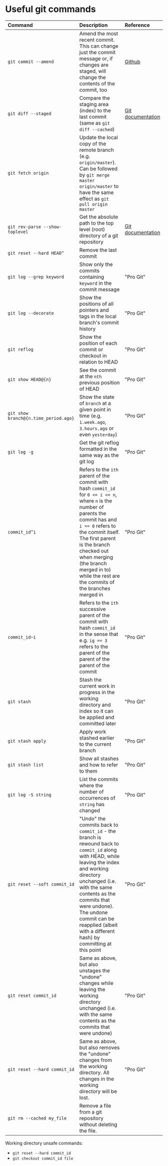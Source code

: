 # Useful git commands
| Command | Description | Reference |
| :------ | :---------- | :-------- |
| `git commit --amend` | Amend the most recent commit. This can change just the commit message or, if changes are staged, will change the contents of the commit, too | [Github](https://help.github.com/articles/changing-a-commit-message/#commit-has-not-been-pushed-online) |
| `git diff --staged` | Compare the staging area (index) to the last commit (same as `git diff --cached`) | [Git documentation](https://git-scm.com/docs/git-diff) |
| `git fetch origin` | Update the local copy of the remote branch (e.g. `origin/master`). Can be followed by `git merge master origin/master` to have the same effect as `git pull origin master` |
| `git rev-parse --show-toplevel` | Get the absolute path to the top level (root) directory of a git repository | [Git documentation](https://git-scm.com/docs/git-rev-parse)
| `git reset --hard HEAD^` | Remove the last commit |
| `git log --grep keyword` | Show only the commits containing `keyword` in the commit message | "Pro Git" |
| `git log --decorate` | Show the positions of all pointers and tags in the local branch's commit history | "Pro Git" |
| `git reflog` | Show the position of each commit or checkout in relation to HEAD | "Pro Git" |
| `git show HEAD@{n}` | See the commit at the `nth` previous position of HEAD | "Pro Git" |
| `git show branch@{n.time_period.ago}` | Show the state of `branch` at a given point in time (e.g. `1.week.ago`, `3.hours.ago` or even  `yesterday`) | "Pro Git" |
| `git log -g` | Get the git reflog formatted in the same way as the git log | "Pro Git" |
| `commit_id^i` | Refers to the `ith` parent of the commit with hash `commit_id` for `0 <= i <= n`, where `n` is the number of parents the commit has and `i == 0` refers to the commit itself. The first parent is the branch checked out when merging (the branch merged in to) while the rest are the commits of the branches merged in | "Pro Git" |
| `commit_id~i` | Refers to the `ith` successive parent of the commit with hash `commit_id` in the sense that e.g. `ig == 3` refers to the parent of the parent of the parent of the commit | "Pro Git" |
| `git stash` | Stash the current work in progress in the working directory and index so it can be applied and committed later | "Pro Git" |
| `git stash apply` | Apply work stashed earlier to the current branch | "Pro Git" |
| `git stash list` | Show all stashes and how to refer to them | "Pro Git" |
| `git log -S string` | List the commits where the number of occurrences of `string` has changed | "Pro Git" |
| `git reset --soft commit_id` | "Undo" the commits back to `commit_id` - the branch is rewound back to `commit_id` along with HEAD, while leaving the index and working directory unchanged (i.e. with the same contents as the commits that were undone). The undone commit can be reapplied (albeit with a different hash) by committing at this point | "Pro Git" |
| `git reset commit_id` | Same as above, but also unstages the "undone" changes while leaving the working directory unchanged (i.e. with the same contents as the commits that were undone) | "Pro Git" |
| `git reset --hard commit_id` | Same as above, but also removes the "undone" changes from the working directory. All changes in the working directory will be lost. | "Pro Git" |
| `git rm --cached my_file` | Remove a file from a git repository without deleting the file. |

Working directory unsafe commands:
* `git reset --hard commit_id`
* `git checkout commit_id file`
